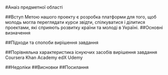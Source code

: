 #Анаіз предметної області

##Вступ
Метою нашого проекту є розробка платформи для того, щоб молодь могла переглядати курси звідти,
спілкуватися і ділитися проектами, які сприяють розвитку країни та молоді в Україні.
##Основні визначення

##Підходи та спопоби вирішення завдання

##Порівняльна характеристика існуючих засобів вирішення завдання
Coursera
Khan Academy
edX
Udemy

##Недоліки
##Висновки
##Посилання
